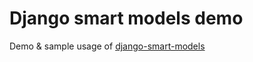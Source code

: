 # Django smart models demo

Demo & sample usage of [django-smart-models](https://github.com/manjumaigur/django-smart-models)
